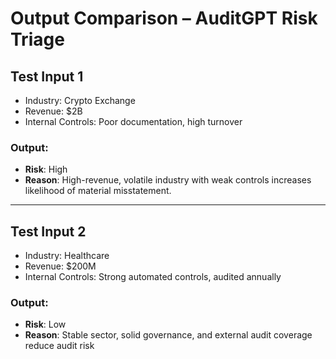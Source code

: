 # Output Comparison – AuditGPT Risk Triage

## Test Input 1
- Industry: Crypto Exchange  
- Revenue: $2B  
- Internal Controls: Poor documentation, high turnover  

### Output:
- **Risk**: High  
- **Reason**: High-revenue, volatile industry with weak controls increases likelihood of material misstatement.

---

## Test Input 2
- Industry: Healthcare  
- Revenue: $200M  
- Internal Controls: Strong automated controls, audited annually  

### Output:
- **Risk**: Low  
- **Reason**: Stable sector, solid governance, and external audit coverage reduce audit risk

